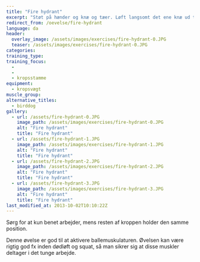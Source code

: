 ```yaml
---
title: "Fire hydrant"
excerpt: "Støt på hænder og knæ og tæer. Løft langsomt det ene knæ ud til siden, indtil underbenet er parallelt med jorden. Sænk det langsomt igen."
redirect_from: /oevelse/fire-hydrant
language: da
header:
  overlay_image: /assets/images/exercises/fire-hydrant-0.JPG
  teaser: /assets/images/exercises/fire-hydrant-0.JPG
categories:
training_type: 
training_focus: 
  - 
  - 
  - kropsstamme
equipment:
  - kropsvægt
muscle_group:
alternative_titles:
  - birddog
gallery:
  - url: /assets/fire-hydrant-0.JPG
    image_path: /assets/images/exercises/fire-hydrant-0.JPG
    alt: "Fire hydrant"
    title: "Fire hydrant"
  - url: /assets/fire-hydrant-1.JPG
    image_path: /assets/images/exercises/fire-hydrant-1.JPG
    alt: "Fire hydrant"
    title: "Fire hydrant"
  - url: /assets/fire-hydrant-2.JPG
    image_path: /assets/images/exercises/fire-hydrant-2.JPG
    alt: "Fire hydrant"
    title: "Fire hydrant"
  - url: /assets/fire-hydrant-3.JPG
    image_path: /assets/images/exercises/fire-hydrant-3.JPG
    alt: "Fire hydrant"
    title: "Fire hydrant"
last_modified_at: 2013-10-02T10:10:22Z
---
```


Sørg for at kun benet arbejder, mens resten af kroppen holder den samme position.

Denne øvelse er god til at aktivere ballemuskulaturen. Øvelsen kan være rigtig god fx inden dødløft og squat, så man sikrer sig at disse muskler deltager i det tunge arbejde.

